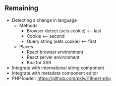 ## Remaining
- Detecting a change in language
    - Methods
        - Browser detect (sets cookie) <-- last
        - Cookie <-- second
        - Query string (sets cookie) <-- first
    - Places
        - React browser environment
        - React server environment
        - Koa for SSR
- Integrate with international string component
- Integrate with metadata component editor
- PHP loader: https://github.com/pkly/i18next-php
